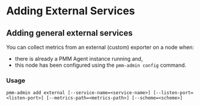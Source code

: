 # Adding External Services

## Adding general external services

You can collect metrics from an external (custom) exporter on a node when:

* there is already a PMM Agent instance running and,
* this node has been configured using the `pmm-admin config` command.

### Usage

```
pmm-admin add external [--service-name=<service-name>] [--listen-port=<listen-port>] [--metrics-path=<metrics-path>] [--scheme=<scheme>]
```
